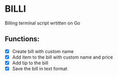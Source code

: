 # BILLI

Billing terminal script wrtitten on Go

## Functions:
- [x] Create bill with custom name
- [x] Add item to the bill with custom name and price
- [x] Add tip to the bill
- [x] Save the bill in text format
